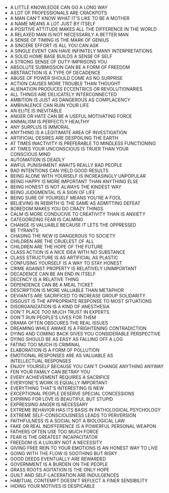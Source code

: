 * A LITTLE KNOWLEDGE CAN GO A LONG WAY
* A LOT OF PROFESSIONALS ARE CRACKPOTS
* A MAN CAN'T KNOW WHAT IT'S LIKE TO BE A MOTHER
* A NAME MEANS A LOT JUST BY ITSELF
* A POSITIVE ATTITUDE MAKES ALL THE DIFFERENCE IN THE WORLD
* A RELAXED MAN IS NOT NECESSARILY A BETTER MAN
* A SENSE OF TIMING IS THE MARK OF GENIUS
* A SINCERE EFFORT IS ALL YOU CAN ASK
* A SINGLE EVENT CAN HAVE INFINITELY MANY INTERPRETATIONS
* A SOLID HOME BASE BUILDS A SENSE OF SELF
* A STRONG SENSE OF DUTY IMPRISONS YOU
* ABSOLUTE SUBMISSION CAN BE A FORM OF FREEDOM
* ABSTRACTION IS A TYPE OF DECADENCE
* ABUSE OF POWER SHOULD COME AS NO SURPRISE
* ACTION CAUSES MORE TROUBLE THAN THOUGHT
* ALIENATION PRODUCES ECCENTRICS OR REVOLUTIONARIES
* ALL THINGS ARE DELICATELY INTERCONNECTED
* AMBITION IS JUST AS DANGEROUS AS COMPLACENCY
* AMBIVALENCE CAN RUIN YOUR LIFE
* AN ELITE IS INEVITABLE
* ANGER OR HATE CAN BE A USEFUL MOTIVATING FORCE
* ANIMALISM IS PERFECTLY HEALTHY
* ANY SURPLUS IS IMMORAL
* ANYTHING IS A LEGITIMATE AREA OF INVESTIGATION
* ARTIFICIAL DESIRES ARE DESPOILING THE EARTH
* AT TIMES INACTIVITY IS PREFERABLE TO MINDLESS FUNCTIONING
* AT TIMES YOUR UNCONSCIOUS IS TRUER THAN YOUR CONSCIOUS MIND
* AUTOMATION IS DEADLY
* AWFUL PUNISHMENT AWAITS REALLY BAD PEOPLE
* BAD INTENTIONS CAN YIELD GOOD RESULTS
* BEING ALONE WITH YOURSELF IS INCREASINGLY UNPOPULAR
* BEING HAPPY IS MORE IMPORTANT THAN ANYTHING ELSE
* BEING HONEST IS NOT ALWAYS THE KINDEST WAY
* BEING JUDGMENTAL IS A SIGN OF LIFE
* BEING SURE OF YOURSELF MEANS YOU'RE A FOOL
* BELIEVING IN REBIRTH IS THE SAME AS ADMITTING DEFEAT
* BOREDOM MAKES YOU DO CRAZY THINGS
* CALM IS MORE CONDUCIVE TO CREATIVITY THAN IS ANXIETY
* CATEGORIZING FEAR IS CALMING
* CHANGE IS VALUABLE BECAUSE IT LETS THE OPPRESSED BE TYRANTS
* CHASING THE NEW IS DANGEROUS TO SOCIETY
* CHILDREN ARE THE CRUELEST OF ALL
* CHILDREN ARE THE HOPE OF THE FUTURE
* CLASS ACTION IS A NICE IDEA WITH NO SUBSTANCE
* CLASS STRUCTURE IS AS ARTIFICIAL AS PLASTIC
* CONFUSING YOURSELF IS A WAY TO STAY HONEST
* CRIME AGAINST PROPERTY IS RELATIVELY UNIMPORTANT
* DECADENCE CAN BE AN END IN ITSELF
* DECENCY IS A RELATIVE THING
* DEPENDENCE CAN BE A MEAL TICKET
* DESCRIPTION IS MORE VALUABLE THAN METAPHOR
* DEVIANTS ARE SACRIFICED TO INCREASE GROUP SOLIDARITY
* DISGUST IS THE APPROPRIATE RESPONSE TO MOST SITUATIONS
* DISORGANIZATION IS A KIND OF ANESTHESIA
* DON'T PLACE TOO MUCH TRUST IN EXPERTS
* DON'T RUN PEOPLE'S LIVES FOR THEM
* DRAMA OFTEN OBSCURES THE REAL ISSUES
* DREAMING WHILE AWAKE IS A FRIGHTENING CONTRADICTION
* DYING AND COMING BACK GIVES YOU CONSIDERABLE PERSPECTIVE
* DYING SHOULD BE AS EASY AS FALLING OFF A LOG
* FATING TOO MUCH IS CRIMINAL
* ELABORATION IS A FORM OF POLLUTION
* EMOTIONAL RESPONSES ARE AS VALUABLE AS INTELLECTUAL RESPONSES
* ENJOY YOURSELF BECAUSE YOU CAN'T CHANGE ANYTHING ANYWAY
* FEN YOUR FAMILY CAN BETRAY YOU
* EVERY ACHIEVEMENT REQUIRES A SACRIFICE
* EVERYONE'S WORK IS EQUALLY IMPORTANT
* EVERYTHING THAT'S INTERESTING IS NEW
* EXCEPTIONAL PEOPLE DESERVE SPECIAL CONCESSIONS
* EXPIRING FOR LOVE IS BEAUTIFUL BUT STUPID
* EXPRESSING ANGER IS NECESSARY
* EXTREME BEHAVIOR HAS ITS BASIS IN PATHOLOGICAL PSYCHOLOGY
* EXTREME SELF-CONSCIOUSNESS LEADS TO PERVERSION
* FAITHFULNESS IS A SOCIAL NOT A BIOLOGICAL LAW
* FAKE OR REAL INDIFFERENCE IS A POWERFUL PERSONAL WEAPON
* FATHERS OFTEN USE TOO MUCH FORCE
* FEAR IS THE GREATEST INCAPACITATOR
* FREEDOM IS A LUXURY NOT A NECESSITY
* GIVING FREE REIN TO YOUR EMOTIONS IS AN HONEST WAY TO LIVE
* GOING WITH THE FLOW IS SOOTHING BUT RISKY
* GOOD DEEDS EVENTUALLY ARE REWARDED
* GOVERNMENT IS A BURDEN ON THE PEOPLE
* GRASS ROOTS AGITATION IS THE ONLY HOPE
* GUILT AND SELF-LACERATION ARE INDULGENCES
* HABITUAL CONTEMPT DOESN'T REFLECT A FINER SENSIBILITY
* HIDING YOUR MOTIVES IS DESPICABLE
